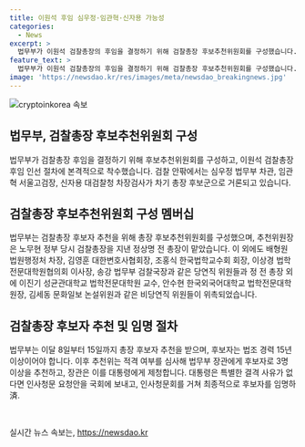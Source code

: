```yaml
---
title: 이원석 후임 심우정·임관혁·신자용 가능성
categories:
  - News
excerpt: >
  법무부가 이원석 검찰총장의 후임을 결정하기 위해 검찰총장 후보추천위원회를 구성했습니다. 후임 후보군으로 심우정 법무부 차관, 임관혁 서울고검장, 신자용 대검찰청 차장검사가 거론되고 있습니다. 법무부는 8일부터 15일까지 국민으로부터 총장 후보자를 천거 받을 예정이며, 후보자는 법조 경력 15년 이상이어야 합니다. 최종 임명은 인사청문회를 거쳐 대통령이 결정하게 됩니다.
feature_text: >
  법무부가 이원석 검찰총장의 후임을 결정하기 위해 검찰총장 후보추천위원회를 구성했습니다. 후임 후보군으로 심우정 법무부 차관, 임관혁 서울고검장, 신자용 대검찰청 차장검사가 거론되고 있습니다. 법무부는 8일부터 15일까지 국민으로부터 총장 후보자를 천거 받을 예정이며, 후보자는 법조 경력 15년 이상이어야 합니다. 최종 임명은 인사청문회를 거쳐 대통령이 결정하게 됩니다.
image: 'https://newsdao.kr/res/images/meta/newsdao_breakingnews.jpg'
---
```


<p><img src="https://newsdao.kr/res/images/meta/newsdao_breakingnews.jpg" alt="cryptoinkorea 속보" /></p>

<h2 data-ke-size="size26">법무부, 검찰총장 후보추천위원회 구성</h2>

<p>법무부가 검찰총장 후임을 결정하기 위해 후보추천위원회를 구성하고, 이원석 검찰총장 후임 인선 절차에 본격적으로 착수했습니다. 검찰 안팎에서는 심우정 법무부 차관, 임관혁 서울고검장, 신자용 대검찰청 차장검사가 차기 총장 후보군으로 거론되고 있습니다.</p>

<h2 data-ke-size="size26">검찰총장 후보추천위원회 구성 멤버십</h2>

<p>법무부는 검찰총장 후보자 추천을 위해 총장 후보추천위원회를 구성했으며, 추천위원장은 노무현 정부 당시 검찰총장을 지낸 정상명 전 총장이 맡았습니다. 이 외에도 배형원 법원행정처 차장, 김영훈 대한변호사협회장, 조홍식 한국법학교수회 회장, 이상경 법학전문대학원협의회 이사장, 송강 법무부 검찰국장과 같은 당연직 위원들과 정 전 총장 외에 이진기 성균관대학교 법학전문대학원 교수, 안수현 한국외국어대학교 법학전문대학원장, 김세동 문화일보 논설위원과 같은 비당연직 위원들이 위촉되었습니다.</p>

<h2 data-ke-size="size26">검찰총장 후보자 추천 및 임명 절차</h2>

<p>법무부는 이달 8일부터 15일까지 총장 후보자 추천을 받으며, 후보자는 법조 경력 15년 이상이어야 합니다. 이후 추천위는 적격 여부를 심사해 법무부 장관에게 후보자로 3명 이상을 추천하고, 장관은 이를 대통령에게 제청합니다. 대통령은 특별한 결격 사유가 없다면 인사청문 요청안을 국회에 보내고, 인사청문회를 거쳐 최종적으로 후보자를 임명하 済.</p>

<p data-ke-size="size16">&nbsp;</p>
실시간 뉴스 속보는, <a href="https://newsdao.kr" rel="dofollow">https://newsdao.kr</a>


